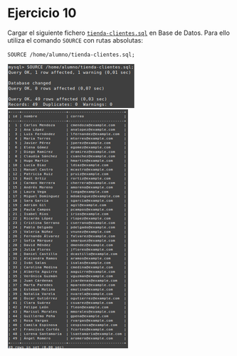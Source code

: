 # Ejercicio 10
Cargar el siguiente fichero [`tienda-clientes.sql`](tienda-clientes.sql) en Base de Datos. Para ello utiliza el comando `SOURCE` con rutas absolutas:

`SOURCE /home/alumno/tienda-clientes.sql;`

![Principio comando ej10](ej10.png)
![Final comando ej10](ej10b.png)